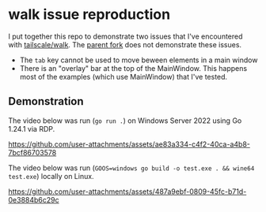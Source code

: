 # walk issue reproduction

I put together this repo to demonstrate two issues that I've encountered with [tailscale/walk](https://github.com/tailscale/walk). The [parent fork](https://github.com/lxn/walk) does not demonstrate these issues.

* The `tab` key cannot be used to move beween elements in a main window
* There is an "overlay" bar at the top of the MainWindow. This happens most of the examples (which use MainWindow) that I've tested.

## Demonstration

The video below was run (`go run .`) on Windows Server 2022 using Go 1.24.1 via RDP.

https://github.com/user-attachments/assets/ae83a334-c4f2-40ca-a4b8-7bcf86703578



The video below was run (`GOOS=windows go build -o test.exe . && wine64 test.exe`) locally on Linux.

https://github.com/user-attachments/assets/487a9ebf-0809-45fc-b71d-0e3884b6c29c


